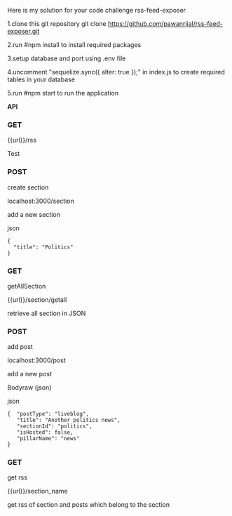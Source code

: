 Here is my solution for your code challenge
rss-feed-exposer


1.clone this git repository
git clone https://github.com/pawanrijal/rss-feed-exposer.git

2.run #npm install to install required packages 

3.setup database and port  using .env file

4.uncomment "sequelize.sync({ alter: true });" in index.js to create required tables in your database

5.run #npm start to run the application



**API**
### GET

{{url}}/rss

Test 

### POST

create section


localhost:3000/section

add a new section



json

```
{
  "title": "Politics"
}
```

### GET

getAllSection

{{url}}/section/getall

retrieve all section in JSON

### POST

add post



localhost:3000/post

add a new post

Bodyraw  (json)

json

```
{  "postType": "liveblog",
   "title": "Another politics news",  
   "sectionId": "politics",  
   "isHosted": false,  
   "pillarName": "news"
}
```

### GET

get rss

{{url}}/section_name

get rss of section and posts which belong to the section
